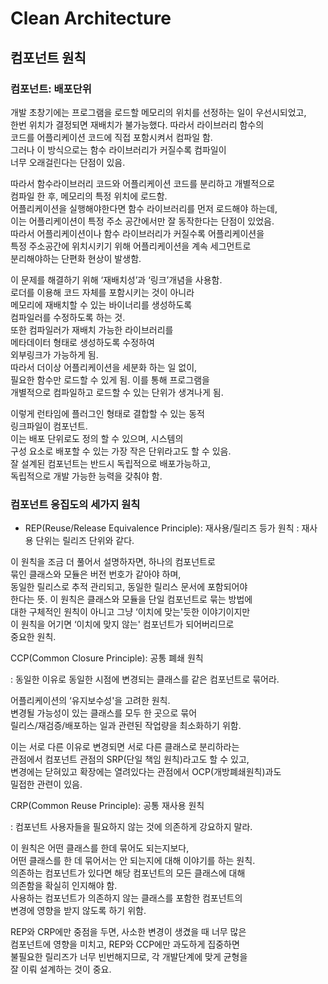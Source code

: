 # Clean Architecture

## 컴포넌트 원칙

### 컴포넌트: 배포단위

개발 초창기에는 프로그램을 로드할 메모리의 위치를 선정하는 일이 우선시되었고,  
한번 위치가 결정되면 재배치가 불가능했다. 따라서 라이브러리 함수의   
코드를 어플리케이션 코드에 직접 포함시켜서 컴파일 함.  
그러나 이 방식으로는 함수 라이브러리가 커질수록 컴파일이  
너무 오래걸린다는 단점이 있음.

따라서 함수라이브러리 코드와 어플리케이션 코드를 분리하고 개별적으로  
컴파일 한 후, 메모리의 특정 위치에 로드함.   
어플리케이션을 실행해야한다면 함수 라이브러리를 먼저 로드해야 하는데,  
이는 어플리케이션이 특정 주소 공간에서만 잘 동작한다는 단점이 있었음.  
따라서 어플리케이션이나 함수 라이브러리가 커질수록 어플리케이션을  
특정 주소공간에 위치시키기 위해 어플리케이션을 계속 세그먼트로  
분리해야하는 단편화 현상이 발생함.

이 문제를 해결하기 위해 ‘재배치성’과 ‘링크’개념을 사용함.  
로더를 이용해 코드 자체를 포함시키는 것이 아니라  
메모리에 재배치할 수 있는 바이너리를 생성하도록   
컴파일러를 수정하도록 하는 것.   
또한 컴파일러가 재배치 가능한 라이브러리를   
메타데이터 형태로 생성하도록 수정하여  
외부링크가 가능하게 됨.  
따라서 더이상 어플리케이션을 세분화 하는 일 없이,  
필요한 함수만 로드할 수 있게 됨. 이를 통해 프로그램을  
개별적으로 컴파일하고 로드할 수 있는 단위가 생겨나게 됨.

이렇게 런타임에 플러그인 형태로 결합할 수 있는 동적  
링크파일이 컴포넌트.   
이는 배포 단위로도 정의 할 수 있으며, 시스템의  
구성 요소로 배포할 수 있는 가장 작은 단위라고도 할 수 있음.  
잘 설계된 컴포넌트는 반드시 독립적으로 배포가능하고,  
독립적으로 개발 가능한 능력을 갖춰야 함.

### 컴포넌트 응집도의 세가지 원칙

- REP(Reuse/Release Equivalence Principle): 재사용/릴리즈 등가 원칙
: 재사용 단위는 릴리즈 단위와 같다.

이 원칙을 조금 더 풀어서 설명하자면, 하나의 컴포넌트로  
묶인 클래스와 모듈은 버전 번호가 같아야 하며,  
동일한 릴리스로 추적 관리되고, 동일한 릴리스 문서에 포함되어야  
한다는 뜻. 이 원칙은 클래스와 모듈을 단일 컴포넌트로 묶는 방법에  
대한 구체적인 원칙이 아니고 그냥 ‘이치에 맞는'듯한 이야기이지만  
이 원칙을 어기면 ‘이치에 맞지 않는' 컴포넌트가 되어버리므로  
중요한 원칙.

CCP(Common Closure Principle): 공통 폐쇄 원칙

: 동일한 이유로 동일한 시점에 변경되는 클래스를 같은 컴포넌트로 묶어라.

어플리케이션의 ‘유지보수성'을 고려한 원칙.   
변경될 가능성이 있는 클래스를 모두 한 곳으로 묶어  
릴리스/재검증/배포하는 일과 관련된 작업량을 최소화하기 위함.

이는 서로 다른 이유로 변경되면 서로 다른 클래스로 분리하라는  
관점에서 컴포넌트 관점의 SRP(단일 책임 원칙)라고도 할 수 있고,  
변경에는 닫혀있고 확장에는 열려있다는 관점에서 OCP(개방폐쇄원칙)과도  
밀접한 관련이 있음.

CRP(Common Reuse Principle): 공통 재사용 원칙

: 컴포넌트 사용자들을 필요하지 않는 것에 의존하게 강요하지 말라.

이 원칙은 어떤 클래스를 한데 묶어도 되는지보다,  
어떤 클래스를 한 데 묶어서는 안 되는지에 대해 이야기를 하는 원칙.   
의존하는 컴포넌트가 있다면 해당 컴포넌트의 모든 클래스에 대해  
의존함을 확실히 인지해야 함.  
사용하는 컴포넌트가 의존하지 않는 클래스를 포함한 컴포넌트의  
변경에 영향을 받지 않도록 하기 위함.

REP와 CRP에만 중점을 두면, 사소한 변경이 생겼을 때 너무 많은  
컴포넌트에 영향을 미치고, REP와 CCP에만 과도하게 집중하면  
불필요한 릴리즈가 너무 빈번해지므로, 각 개발단계에 맞게 균형을  
잘 이뤄 설계하는 것이 중요.

